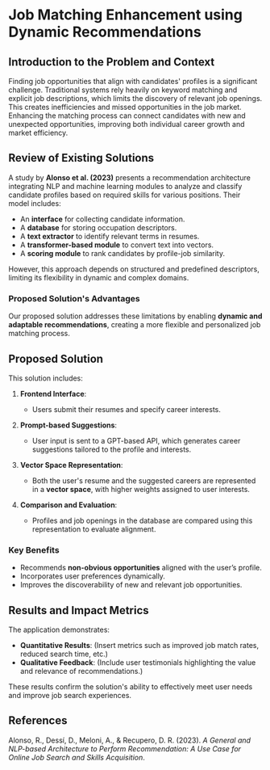 # Job Matching Enhancement using Dynamic Recommendations

## Introduction to the Problem and Context
Finding job opportunities that align with candidates' profiles is a significant challenge. Traditional systems rely heavily on keyword matching and explicit job descriptions, which limits the discovery of relevant job openings. This creates inefficiencies and missed opportunities in the job market. Enhancing the matching process can connect candidates with new and unexpected opportunities, improving both individual career growth and market efficiency.

## Review of Existing Solutions
A study by **Alonso et al. (2023)** presents a recommendation architecture integrating NLP and machine learning modules to analyze and classify candidate profiles based on required skills for various positions. Their model includes:
- An **interface** for collecting candidate information.
- A **database** for storing occupation descriptors.
- A **text extractor** to identify relevant terms in resumes.
- A **transformer-based module** to convert text into vectors.
- A **scoring module** to rank candidates by profile-job similarity.

However, this approach depends on structured and predefined descriptors, limiting its flexibility in dynamic and complex domains. 

### Proposed Solution's Advantages
Our proposed solution addresses these limitations by enabling **dynamic and adaptable recommendations**, creating a more flexible and personalized job matching process.

## Proposed Solution
This solution includes:
1. **Frontend Interface**: 
   - Users submit their resumes and specify career interests.
   
2. **Prompt-based Suggestions**:
   - User input is sent to a GPT-based API, which generates career suggestions tailored to the profile and interests.

3. **Vector Space Representation**:
   - Both the user's resume and the suggested careers are represented in a **vector space**, with higher weights assigned to user interests.

4. **Comparison and Evaluation**:
   - Profiles and job openings in the database are compared using this representation to evaluate alignment.

### Key Benefits
- Recommends **non-obvious opportunities** aligned with the user’s profile.
- Incorporates user preferences dynamically.
- Improves the discoverability of new and relevant job opportunities.

## Results and Impact Metrics
The application demonstrates:
- **Quantitative Results**: (Insert metrics such as improved job match rates, reduced search time, etc.)
- **Qualitative Feedback**: (Include user testimonials highlighting the value and relevance of recommendations.)

These results confirm the solution's ability to effectively meet user needs and improve job search experiences.

## References
Alonso, R., Dessí, D., Meloni, A., & Recupero, D. R. (2023). *A General and NLP-based Architecture to Perform Recommendation: A Use Case for Online Job Search and Skills Acquisition*.
